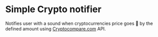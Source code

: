 # Simple Crypto notifier

Notifies user with a sound when cryptocurrencies price goes 🚀 by the defined amount using [Cryptocompare.com](https://www.cryptocompare.com/ "Cryptocompare website") API.
